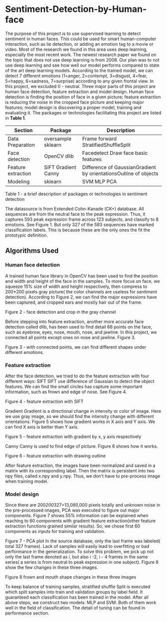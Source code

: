 # Sentiment-Detection-by-Human-face

The purpose of this project is to use supervised learning to detect sentiment in human faces. This could be used for smart human-computer interaction, such as lie detection, or adding an emotion tag to a movie or video. Most of the research we found in this area uses deep learning, especially the most recent work. The newest research paper we found on the topic that does not use deep learning is from 2008. Our plan was to not use deep learning and see how well our model performs compared to state of the art deep learning models. 
According to the trained model, we can detect 7 different emotions (1=anger, 2=contempt, 3=disgust, 4=fear, 5=happy, 6=sadness, 7=surprise) according to any given frontal view. In this project, we excluded 0 - neutral. 
Three major parts of this project are human face detection, feature extraction and model design. Human face detection is finding the position of face in a given picture; feature extraction is reducing the noise in the cropped face picture and keeping major features; model design is discovering a proper model, training and evaluating it. The packages or technologies facilitating this project are listed in **Table 1**.

| **Section** | **Package** | **Description** |
| --- | --- | --- |
| Data Preparation | oversample sklearn | Frame forward StratifiedShuffleSplit |
| Face detection | OpenCV dlib | Facedetect Draw face basic features |
| Feature extraction | SIFT Gradient Canny | Difference of GaussianGradient by orientationsOutline of objects |
| Modeling | sklearn | SVM MLP PCA |
Table 1 - a brief description of packages or technologies in sentiment detection

The datasource is from Extended Cohn-Kanade (CK+) database. All sequences are from the neutral face to the peak expression. Thus, it captures 593 peak expression frame across 123 subjects, and classify to 8 emotions. See Figure 1. But only 327 of the 593 sequences have marked classification labels. This is because these are the only ones the fit the prototypic definition.

## Algorithms Used
### Human face detection
A trained human face library in OpenCV has been used to find the position and width and height of the face in the samples. To more focus on face, we squeeze 15% size of width and height respectively, then compress to 200*200 pixels gray picture( the color channels are useless for sentiment detection). According to Figure 2, we can find the major expressions have been captured, and cropped ears and mostly hair out of the frame. 

Figure 2 - face detection and crop in the gray channel
    
Before stepping into feature extraction, another more accurate face detection called dlib, has been used to find detail 68 points on the face, such as eyebrow, eyes, nose, mouth, nose, and jawline. In this project, we connected all points except ones on nose and jawline. Figure 3. 

Figure 3 - with connected points, we can find different shapes under different emotions.

### Feature extraction
After the face detection, we tried to do the feature extraction with four different ways:
SIFT
SIFT use difference of Gaussian to detect the object features. We can find the small circles has capture some important information, such as frown and edge of nose. See Figure 4.
 
Figure 4 - feature extraction with SIFT

Gradient
Gradient is a directional change in intensity or color of image. Here we use gray image,    so we should find the intensity change with different orientations. Figure 5 shows how gradient works in X axis and Y axis. We can find X axis is better than Y axis.
     
Figure 5 - feature extraction with gradient by x, y axis respectively

Canny
Canny is used to find edge of picture. Figure 6 shows how it works.
        
Figure 6 - feature extraction with drawing outline
    
After feature extraction, the images have been normalized and saved in a matrix with its corresponding label. Then the matrix is persistent into two npy files, called x.npy and y.npy. Thus, we don’t have to pre-process image when training model. 

### Model design
Since there are 200*200*327=13,080,000 pixels totally and unknown noise in the pre-processed images, PCA was executed to figure out major components. Figure 7 shows 55% information can be explained when reaching to 60 components with gradient feature extraction(other feature extraction functions grained similar results). So, we chose first 60 components as inputs for training and validation.  

Figure 7 - PCA plot
In the source database, only the last frame was labeled( total 327 frames). Lack of samples will easily lead to overfitting or bad performance in the generalization. To solve this problem,  we pick up not only the last frame denoted as i, but also i -2, i - 4 frames in the same series( a series is from neutral to peak expression in one subject). Figure 8 show the few changes in these three images. 

Figure 8 frown and mouth shape changes in these three images

To keep balance of training samples,     stratified shuffle Split is executed which split samples into train and validation groups by label field. It guaranteed each classification has been trained in the model.
After all above steps, we construct two models: MLP and SVM. Both of them work well in the field of classification. The detail of tuning can be found in performance section.


